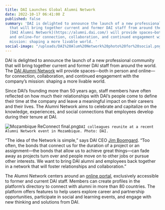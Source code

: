 ```yaml
---
title: DAI Launches Global Alumni Network
date: 2022-10-17 06:41:00 Z
published: false
summary: 'DAI is delighted to announce the launch of a new professional community
  that will bring together current and former DAI staff from around the world. The
  [DAI Alumni Network](https://alumni.dai.com/) will provide spaces—both in person
  and online—for connection, collaboration, and continued engagement with the company’s
  mission: shaping a more livable world. '
social-image: "/uploads/DAI%20Alum%20Network%20photo%20for%20social.png"
---
```


DAI is delighted to announce the launch of a new professional community that will bring together current and former DAI staff from around the world. The [DAI Alumni Network](https://alumni.dai.com/) will provide spaces—both in person and online—for connection, collaboration, and continued engagement with the company’s mission: shaping a more livable world. 

Since DAI’s founding more than 50 years ago, staff members have often reflected on how much their relationships with DAI’s people come to define their time at the company and leave a meaningful impact on their careers and their lives. The Alumni Network aims to celebrate and capitalize on the knowledge, experiences, and social connections that employees develop during their tenure at DAI.  

![Mozambique ReConnect final.png](/uploads/Mozambique%20ReConnect%20final.png)`DAI colleagues reunite at a recent Alumni Network event in Mozambique. Photo: DAI.`

“The idea of the Network is simple,” says DAI CEO [Jim Boomgard](https://www.dai.com/who-we-are/board/james-boomgard). “Too often, the bonds that connect us for the duration of a project or an assignment—the bonds that allow us to achieve great things—can fade away as projects turn over and people move on to other jobs or pursue other interests. We want to bring DAI alumni and employees back together in a network that will foster relationships and collaboration.” 

The Alumni Network centers around an [online portal](https://alumni.dai.com/), exclusively accessible to former and current DAI staff. Members can create profiles in the platform’s directory to connect with alumni in more than 80 countries. The platform offers features to help users explore career and partnership opportunities, participate in social and learning events, and engage with new thinking and solutions from DAI.